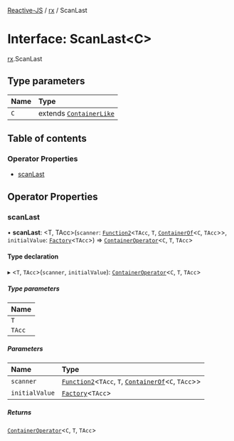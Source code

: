 [Reactive-JS](../README.md) / [rx](../modules/rx.md) / ScanLast

# Interface: ScanLast<C\>

[rx](../modules/rx.md).ScanLast

## Type parameters

| Name | Type |
| :------ | :------ |
| `C` | extends [`ContainerLike`](containers.ContainerLike.md) |

## Table of contents

### Operator Properties

- [scanLast](rx.ScanLast.md#scanlast)

## Operator Properties

### scanLast

• **scanLast**: <T, TAcc\>(`scanner`: [`Function2`](../modules/functions.md#function2)<`TAcc`, `T`, [`ContainerOf`](../modules/containers.md#containerof)<`C`, `TAcc`\>\>, `initialValue`: [`Factory`](../modules/functions.md#factory)<`TAcc`\>) => [`ContainerOperator`](../modules/containers.md#containeroperator)<`C`, `T`, `TAcc`\>

#### Type declaration

▸ <`T`, `TAcc`\>(`scanner`, `initialValue`): [`ContainerOperator`](../modules/containers.md#containeroperator)<`C`, `T`, `TAcc`\>

##### Type parameters

| Name |
| :------ |
| `T` |
| `TAcc` |

##### Parameters

| Name | Type |
| :------ | :------ |
| `scanner` | [`Function2`](../modules/functions.md#function2)<`TAcc`, `T`, [`ContainerOf`](../modules/containers.md#containerof)<`C`, `TAcc`\>\> |
| `initialValue` | [`Factory`](../modules/functions.md#factory)<`TAcc`\> |

##### Returns

[`ContainerOperator`](../modules/containers.md#containeroperator)<`C`, `T`, `TAcc`\>
